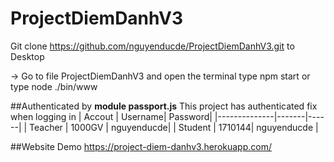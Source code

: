 # ProjectDiemDanhV3
Git clone https://github.com/nguyenducde/ProjectDiemDanhV3.git to Desktop

 -> Go to file ProjectDiemDanhV3 and open the terminal type npm start or type node ./bin/www
 
##Authenticated by **module passport.js**
 This project has authenticated fix when logging in
 | Accout | Username| Password| 
|--------------|-------|------|
| Teacher | 1000GV | nguyenducde| 
| Student | 1710144| nguyenducde | 

  
  
 ##Website Demo
 https://project-diem-danhv3.herokuapp.com/
